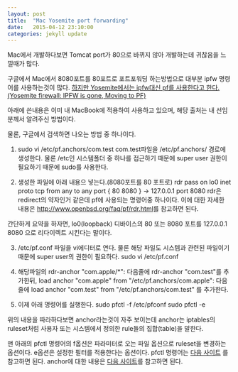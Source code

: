 ```yaml
---
layout: post
title:  "Mac Yosemite port forwarding"
date:   2015-04-12 23:10:00
categories: jekyll update
---
```

Mac에서 개발하다보면 Tomcat port가 80으로 바뀌지 않아 개발하는데 귀찮음을 느낄때가 많다.

구글에서 Mac에서 8080포트를 80포트로 포트포워딩 하는방법으로 대부분 ipfw 명령어를 사용하는것이 많다.
<a href="https://discussions.apple.com/thread/6645172">하지만 Yosemite에서는 ipfw대신 pf를 사용한다고 한다.(Yosemite firewall: IPFW is gone, Moving to PF)</a>

아래에 쓴내용은 이미 내 MacBook에 적용하여 사용하고 있으며, 해당 출처는 내 선임분께서 알려주신 방법이다.

물론, 구글에서 검색하면 나오는 방법 중 하나이다.

1. sudo vi /etc/pf.anchors/com.test
com.test파일을 /etc/pf.anchors/ 경로에 생성한다. 물론 /etc인 시스템폴더 중 하나를 접근하기 때문에 super user 권한이 필요하기 때문에 sudo를 사용한다.

2. 생성한 파일에 아래 내용으 넣는다.(8080포트를 80 포트로)
rdr pass on lo0 inet proto tcp from any to any port { 80 8080 } -> 127.0.0.1 port 8080
rdr은 redirect의 약자인거 같은데 pf에 사용되는 명령어중 하나이다.
이에 대한 자세한 내용은 <a href="http://www.openbsd.org/faq/pf/rdr.html">http://www.openbsd.org/faq/pf/rdr.html</a>를 참고하면 된다.

간단하게 요약을 하자면, lo0(loopback) 디바이스의 80 또는 8080 포트를 127.0.0.1 8080 으로 리다이렉트 시킨다는 말이다.

3. /etc/pf.conf 파일을 vi에디터로 연다. 물론 해당 파일도 시스템과 관련된 파일이기 때문에 super user의 권한이 필요하다.
sudo vi /etc/pf.conf

4. 해당파일의 rdr-anchor "com.apple/*": 다음줄에 rdr-anchor "com.test"를 추가한뒤, load anchor "com.apple" from "/etc/pf.anchors/com.apple": 다음줄에 load anchor "com.test" from "/etc/pf.anchors/com.test" 를 추가한다.

5. 이제 아래 명령어를 실행한다.
sudo pfctl -f /etc/pfconf
sudo pfctl -e

위의 내용을 따라하다보면 anchor라는것이 자주 보이는데 anchor는 iptables의 ruleset처럼 사용자 또는 시스템에서 정의한 rule들의 집합(table)을 말한다.

맨 아래의 pfctl 명령어의 f옵션은 파라미터로 오는 파일 옵션으로 ruleset을 변경하는 옵션이다.
e옵션은 설정한 필터를 적용한다는 옵션이다.
pfctl 명령어는 <a href="http://www.openbsd.org/cgi-bin/man.cgi/OpenBSD-5.6/man8/pfctl.8?query=pfctl&sec=8&manpath=OpenBSD-5%2e6">다음 사이트</a> 를 참고하면 된다.
anchor에 대한 내용은 <a href="http://www.openbsd.org/faq/pf/anchors.html">다음 사이트</a>를 참고하면 된다. 
